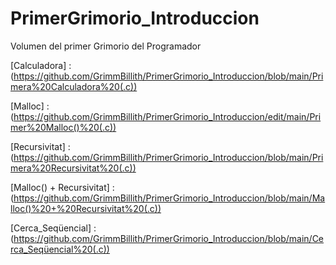 # PrimerGrimorio_Introduccion
Volumen del primer Grimorio del Programador

[Calculadora]  :  
(https://github.com/GrimmBillith/PrimerGrimorio_Introduccion/blob/main/Primera%20Calculadora%20(.c))

[Malloc]  :  
(https://github.com/GrimmBillith/PrimerGrimorio_Introduccion/edit/main/Primer%20Malloc()%20(.c))

[Recursivitat]  :        
(https://github.com/GrimmBillith/PrimerGrimorio_Introduccion/blob/main/Primera%20Recursivitat%20(.c))

[Malloc() + Recursivitat]  :          
(https://github.com/GrimmBillith/PrimerGrimorio_Introduccion/blob/main/Malloc()%20+%20Recursivitat%20(.c))

[Cerca_Seqüencial]  :        
(https://github.com/GrimmBillith/PrimerGrimorio_Introduccion/blob/main/Cerca_Seqüencial%20(.c))
